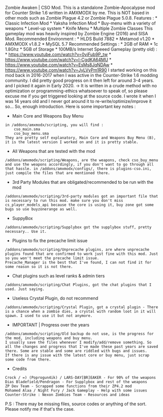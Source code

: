 Zombie Awaken | CSO Mod.
This is a standalone Zombie-Apocalypse mod for Counter Strike 1.6 written in AMXMODX by me. This is NOT based in other mods such as Zombie Plague 4.2 or Zombie Plague 5.0.8.
Features :
	* Classic Infection Mod
	* Yaksha Infection Mod
	* Buy-menu with a variety of weapons
	* Level-up system
	* Knife Menu
	* Multiple Zombie Classes
This gameplay mod was heavily inspired by Zombie Engine (2016) and SISA Mod.
Recommended Environment :
	* HLDS Build 7882
	* Metamod v1.20
	* AMXMODX v1.8.2
	* MySQL 5.7
Recommended Settings :
	* 2GB of RAM
	* 1c 1.8Ghz
	* 5GB of Storage
	* 100MB/s Internet Speeed
Gameplay (pretty old) :
	* https://www.youtube.com/watch?v=0viFub9P_tw
	* https://www.youtube.com/watch?v=l-CgdKA64MU
	* https://www.youtube.com/watch?v=EsMs8JqNDAw
	* https://www.youtube.com/watch?v=JyLVyPm1R90
I started working on this mod back in 2016-2017 when I was active in the Counter-Strike 1.6 modding community. 
I did pretty good progress on it then left for around 3-4 years. and I picked it again in Early 2020.
-> It is written in a crude method with no optimization or programming-ethics whatsoever to speak of, so please excuse me if you get triggered looking at the source code. I wrote it when I was 14 years old and I never got around it to re-write/optimize/improve it so...
So, enough introduction. Here is some important key notes :
- Main Core and Weapons Buy Menu
```
in /addons/amxmodx/scripting, you will find :
	cso_main.sma
	cso_buy_menu.sma
They are pretty self explanatory, Main Core and Weapons Buy Menu (B), it is the latest version I worked on and it is pretty stable. 
```
- All Weapons that are tested with the mod
```
/addons/amxmodx/scripting/Weapons, are the weapons, check cso_buy_menu and use the weapons accordingly, if you don't want to go through all that hassle. in /addons/amxmodx/configs/, there is plugins-cso.ini, just compile the files that are mentioned there.
```
- 3rd Party Modules that are obligated/recommended to be run with the mod
```
/addons/amxmodx/scripting/3rd-party modules got an important file that is necessary to run this mod. make sure you don't miss cs_player_models_api because the core is using it, buy zone got some bugs so use buyzonerange as well.
```
- SuppyBox
```
/addons/amxmodx/scripting/Supplybox got the supplybox stuff, pretty necessary.. Use it.
```
- Plugins to fix the precache limit issue
```
/addons/amxmodx/scripting/Unprecache plugins, are where unprecache plugins found that are confirmed to work just fine with this mod. Just so you won't meet the precache limit issue.
Precache_Manager is the best that I've found, I can not find it for some reason so it is not there.
```
- Chat plugins such as level ranks & admin tiers
```
/addons/amxmodx/scripting/Chat Plugins, got the chat plugins that I used. Just saying.
```
- Useless Crystal Plugin, do not recommend
```
/addons/amxmodx/scripting/Crystal Plugin, got a crystal plugin - There is a chance when a zombie dies, a crystal with random loot in it will spawn. I used to use it but not anymore.
```
- IMPORTANT | Progress over the years
```
/addons/amxmodx/scripting/Old backup do not use, is the progress for the mod, including weapons and buy menu.
I usually save the files whenever I modify/add/remove something. So all the changes and progress that I've made these past years are saved there. Some are stable and some are riddled with bugs and issues.
If there is any issue with the latest core or buy menu, just scrap some code from there.
```
- Credits 
```
Crock / =) (Poprogun4ik) / LARS-DAY[BR]EAKER - For 90% of the weapons
Dias Bladefield/Pendragon - For Supplybox and rest of the weapons
ZP Dev Team - Scrapped some functions from their ZP4.2 mod
Mohamed Alaa / Night Fury / Jack Gameplay - Help with some issues
Counter-Strike : Nexon Zombies Team - Resources and ideas
```

P.S : There may be missing files, source codes or anything of the sort. Please notify me if that's the case.